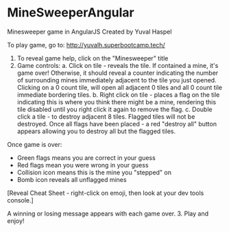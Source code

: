 # MineSweeperAngular
Minesweeper game in AngularJS
Created by Yuval Haspel

To play game, go to: http://yuvalh.superbootcamp.tech/

1.	To reveal game help, click on the "Minesweeper" title
2.	Game controls:
a.	Click on tile - reveals the tile. If contained a mine, it's game over! 
Otherwise, it should reveal a counter indicating the number of surrounding mines immediately adjacent to the tile you just opened. 
Clicking on a 0 count tile, will open all adjacent 0 tiles and all 0 count tile immediate bordering tiles. 
b.	Right click on tile - places a flag on the tile indicating this is where you think there might be a mine, rendering this tile disabled until you right click it again to remove the flag.
c.	Double click a tile - to destroy adjacent 8 tiles. Flagged tiles will not be destroyed.
Once all flags have been placed - a red "destroy all" button appears allowing you to destroy all but the flagged tiles.

Once game is over:
- Green flags means you are correct in your guess
- Red flags mean you were wrong in your guess
- Collision icon means this is the mine you "stepped" on
- Bomb icon reveals all unflagged mines

[Reveal Cheat Sheet - right-click on emoji, then look at your dev tools console.] 

A winning or losing message appears with each game over.
3.	Play and enjoy!

